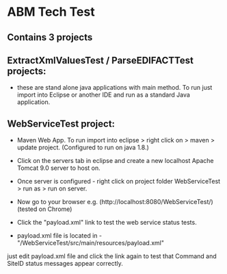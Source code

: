 # ABM Tech Test

## Contains 3 projects

## ExtractXmlValuesTest / ParseEDIFACTTest projects:
- these are stand alone java applications with main method. To run just import into Eclipse or another IDE and run as a standard Java application.

## WebServiceTest project:

 - Maven Web App. To run import into eclipse > right click on  > maven > update project. (Configured to run on java 1.8.)
 - Click on the servers tab in eclipse and create a new localhost Apache Tomcat 9.0 server to host on.
 - Once server is configured - right click on project folder WebServiceTest > run as > run on server.
 
 - Now go to your browser e.g.  (http://localhost:8080/WebServiceTest/) (tested on Chrome)
 - Click the "payload.xml" link to test the web service status tests.
 - payload.xml file is located in - "/WebServiceTest/src/main/resources/payload.xml"
 
 just edit payload.xml file and click the link again  to test that Command and SiteID status messages appear correctly.
